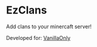 # EzClans

Add clans to your minercaft server!

Developed for: [VanillaOnly](https://vanillaonly.ru)
